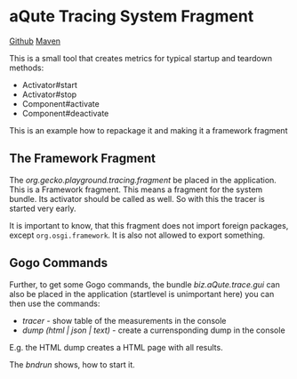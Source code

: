 # aQute Tracing System Fragment

[Github](https://github.com/aQute-os/biz.aQute.osgi.util/tree/master/biz.aQute.trace)
[Maven](https://repo1.maven.org/maven2/biz/aQute/biz.aQute.trace.runpath/)

This is a small tool that creates metrics for typical startup and teardown methods:

* Activator#start 
* Activator#stop
* Component#activate
* Component#deactivate

This is an example how to repackage it and making it a framework fragment

## The Framework Fragment

The *org.gecko.playground.tracing.fragment* be placed in the application. This is a Framework fragment. This means a fragment for the system bundle.
Its activator should be called as well. So with this the tracer is started very early.

It is important to know, that this fragment does not import foreign packages, except `org.osgi.framework`. It is also not allowed to export something. 


## Gogo Commands

Further, to get some Gogo commands, the bundle *biz.aQute.trace.gui* can also be placed in the application (startlevel is unimportant here) you can then use the commands:

* *tracer* - show table of the measurements in the console
* *dump (html | json | text)* - create a currensponding dump in the console

E.g. the HTML dump creates a HTML page with all results.

The *bndrun* shows, how to start it.